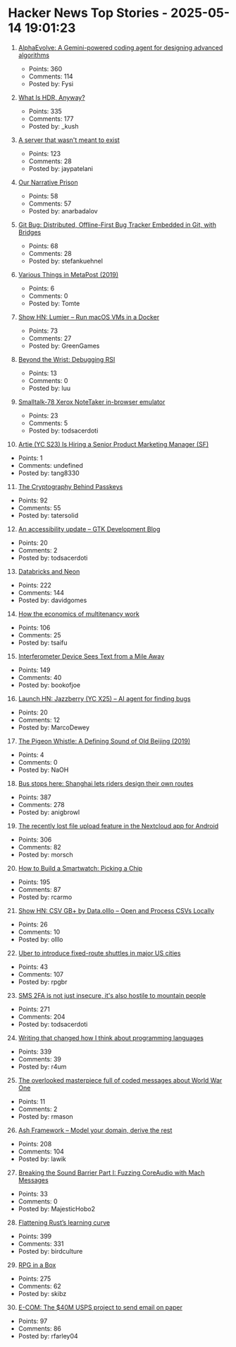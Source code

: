 # Hacker News Top Stories - 2025-05-14 19:01:23

1. [AlphaEvolve: A Gemini-powered coding agent for designing advanced algorithms](https://deepmind.google/discover/blog/alphaevolve-a-gemini-powered-coding-agent-for-designing-advanced-algorithms/)
   - Points: 360
   - Comments: 114
   - Posted by: Fysi

2. [What Is HDR, Anyway?](https://www.lux.camera/what-is-hdr/)
   - Points: 335
   - Comments: 177
   - Posted by: _kush

3. [A server that wasn't meant to exist](https://it-notes.dragas.net/2025/05/13/the_server_that_wasnt_meant_to_exist/)
   - Points: 123
   - Comments: 28
   - Posted by: jaypatelani

4. [Our Narrative Prison](https://aeon.co/essays/why-does-every-film-and-tv-series-seem-to-have-the-same-plot)
   - Points: 58
   - Comments: 57
   - Posted by: anarbadalov

5. [Git Bug: Distributed, Offline-First Bug Tracker Embedded in Git, with Bridges](https://github.com/git-bug/git-bug)
   - Points: 68
   - Comments: 28
   - Posted by: stefankuehnel

6. [Various Things in MetaPost (2019)](https://habr.com/en/articles/454376/)
   - Points: 6
   - Comments: 0
   - Posted by: Tomte

7. [Show HN: Lumier – Run macOS VMs in a Docker](https://github.com/trycua/cua/tree/main/libs/lumier)
   - Points: 73
   - Comments: 27
   - Posted by: GreenGames

8. [Beyond the Wrist: Debugging RSI](https://www.debugyourpain.org/docs/main_posts/understand/debugging_rsi/)
   - Points: 13
   - Comments: 0
   - Posted by: luu

9. [Smalltalk-78 Xerox NoteTaker in-browser emulator](https://smalltalkzoo.thechm.org/users/bert/Smalltalk-78.html)
   - Points: 23
   - Comments: 5
   - Posted by: todsacerdoti

10. [Artie (YC S23) Is Hiring a Senior Product Marketing Manager (SF)](https://www.ycombinator.com/companies/artie/jobs/sOFeWnv-senior-product-marketing-manager)
   - Points: 1
   - Comments: undefined
   - Posted by: tang8330

11. [The Cryptography Behind Passkeys](https://blog.trailofbits.com/2025/05/14/the-cryptography-behind-passkeys/)
   - Points: 92
   - Comments: 55
   - Posted by: tatersolid

12. [An accessibility update – GTK Development Blog](https://blog.gtk.org/2025/05/12/an-accessibility-update/)
   - Points: 20
   - Comments: 2
   - Posted by: todsacerdoti

13. [Databricks and Neon](https://www.databricks.com/blog/databricks-neon)
   - Points: 222
   - Comments: 144
   - Posted by: davidgomes

14. [How the economics of multitenancy work](https://www.blacksmith.sh/blog/the-economics-of-operating-a-ci-cloud)
   - Points: 106
   - Comments: 25
   - Posted by: tsaifu

15. [Interferometer Device Sees Text from a Mile Away](https://physics.aps.org/articles/v18/99)
   - Points: 149
   - Comments: 40
   - Posted by: bookofjoe

16. [Launch HN: Jazzberry (YC X25) – AI agent for finding bugs](undefined)
   - Points: 20
   - Comments: 12
   - Posted by: MarcoDewey

17. [The Pigeon Whistle: A Defining Sound of Old Beijing (2019)](http://www.chinatoday.com.cn/ctenglish/2018/cs/201911/t20191129_800186426.html)
   - Points: 4
   - Comments: 0
   - Posted by: NaOH

18. [Bus stops here: Shanghai lets riders design their own routes](https://www.sixthtone.com/news/1017072)
   - Points: 387
   - Comments: 278
   - Posted by: anigbrowl

19. [The recently lost file upload feature in the Nextcloud app for Android](https://nextcloud.com/blog/nextcloud-android-file-upload-issue-google/)
   - Points: 306
   - Comments: 82
   - Posted by: morsch

20. [How to Build a Smartwatch: Picking a Chip](https://ericmigi.com/blog/how-to-build-a-smartwatch-picking-a-chip/)
   - Points: 195
   - Comments: 87
   - Posted by: rcarmo

21. [Show HN: CSV GB+ by Data.olllo – Open and Process CSVs Locally](https://apps.microsoft.com/detail/9pfcrwp46v22?hl=en-US&gl=US)
   - Points: 26
   - Comments: 10
   - Posted by: olllo

22. [Uber to introduce fixed-route shuttles in major US cities](https://techcrunch.com/2025/05/14/uber-to-introduce-fixed-route-shuttles-in-major-us-cities-other-ways-to-save/)
   - Points: 43
   - Comments: 107
   - Posted by: rpgbr

23. [SMS 2FA is not just insecure, it's also hostile to mountain people](https://blog.stillgreenmoss.net/sms-2fa-is-not-just-insecure-its-also-hostile-to-mountain-people)
   - Points: 271
   - Comments: 204
   - Posted by: todsacerdoti

24. [Writing that changed how I think about programming languages](https://bernsteinbear.com/blog/pl-writing/)
   - Points: 339
   - Comments: 39
   - Posted by: r4um

25. [The overlooked masterpiece full of coded messages about World War One](https://www.bbc.com/culture/article/20250423-the-masterpiece-full-of-coded-messages-about-ww1)
   - Points: 11
   - Comments: 2
   - Posted by: rmason

26. [Ash Framework – Model your domain, derive the rest](https://ash-hq.org/)
   - Points: 208
   - Comments: 104
   - Posted by: lawik

27. [Breaking the Sound Barrier Part I: Fuzzing CoreAudio with Mach Messages](https://googleprojectzero.blogspot.com/2025/05/breaking-sound-barrier-part-i-fuzzing.html)
   - Points: 33
   - Comments: 0
   - Posted by: MajesticHobo2

28. [Flattening Rust’s learning curve](https://corrode.dev/blog/flattening-rusts-learning-curve/)
   - Points: 399
   - Comments: 331
   - Posted by: birdculture

29. [RPG in a Box](https://rpginabox.com/)
   - Points: 275
   - Comments: 62
   - Posted by: skibz

30. [E-COM: The $40M USPS project to send email on paper](https://buttondown.com/blog/the-e-com-story)
   - Points: 97
   - Comments: 86
   - Posted by: rfarley04

